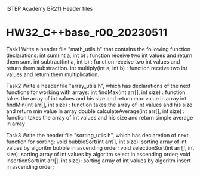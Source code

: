 ISTEP Academy
BR211
Header files
# HW32_C++base_r00_20230511

Task1
Write a header file "math_utils.h" that contains the following function declarations:
int sum(int a, int b)			: function receive two int values and return them sum.
int subtract(int a, int b)	: function receive two int values and return them substraction.
int multiply(int a, int b)	: function receive two int values and return them multiplication.

Task2
Write a header file "array_utils.h", which has declarations of the next functions
for working with arrays:
int findMax(int arr[], int size) : function takes the array of int values and his size and return max value in array
int findMin(int arr[], int size) : function takes the array of int values and his size and return min value in array
double calculateAverage(int arr[], int size) : function takes the array of int values and his size and return simple average in array

Task3
Write the header file "sorting_utils.h", which has declaretion of next function for sorting:
void bubbleSort(int arr[], int size): sorting array of int values by algoritm bubble in ascending order;
void selectionSort(int arr[], int size): sorting array of int values by algoritm select in ascending order;
void insertionSort(int arr[], int size): sorting array of int values by algoritm insert in ascending order;
